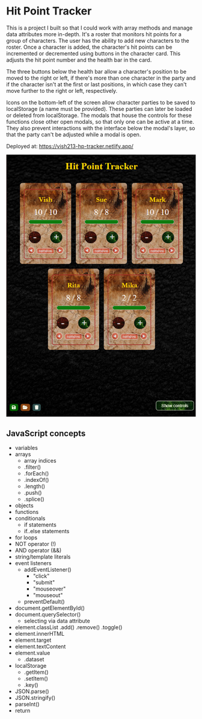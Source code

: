 # Hit Point Tracker

This is a project I built so that I could work with array methods and manage data attributes more in-depth. It's a roster that monitors hit points for a group of characters. The user has the ability to add new characters to the roster. Once a character is added, the character's hit points can be incremented or decremented using buttons in the character card. This adjusts the hit point number and the health bar in the card.

The three buttons below the health bar allow a character's position to be moved to the right or left, if there's more than one character in the party and if the character isn't at the first or last positions, in which case they can't move further to the right or left, respectively.

Icons on the bottom-left of the screen allow character parties to be saved to localStorage (a name must be provided). These parties can later be loaded or deleted from localStorage. The modals that house the controls for these functions close other open modals, so that only one can be active at a time. They also prevent interactions with the interface below the modal's layer, so that the party can't be adjusted while a modal is open.

Deployed at: https://vish213-hp-tracker.netlify.app/

![](https://github.com/vishalicious213/hit-point-tracker/blob/main/img/hp-tracker.jpg)

## JavaScript concepts

- variables
- arrays
    - array indices
    - .filter()
    - .forEach()
    - .indexOf()
    - .length()
    - .push()
    - .splice()
- objects
- functions
- conditionals
    - if statements
    - if..else statements
- for loops
- NOT operator (!)
- AND operator (&&)
- string/template literals
- event listeners
    - addEventListener()
        - "click"
        - "submit"
        - "mouseover"
        - "mouseout"
    - preventDefault()
- document.getElementById()
- document.querySelector()
    - selecting via data attribute
- element.classList
    .add()
    .remove()
    .toggle()
- element.innerHTML
- element.target
- element.textContent
- element.value
    - .dataset
- localStorage
    - .getItem()
    - .setItem()
    - .key()
- JSON.parse()
- JSON.stringify()
- parseInt()
- return